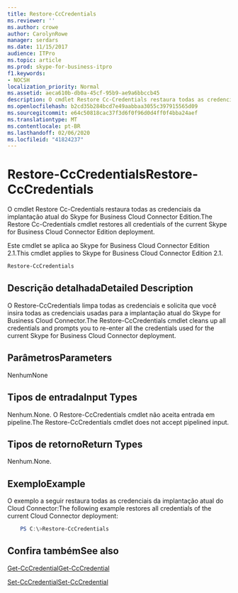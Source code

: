 ```yaml
---
title: Restore-CcCredentials
ms.reviewer: ''
ms.author: crowe
author: CarolynRowe
manager: serdars
ms.date: 11/15/2017
audience: ITPro
ms.topic: article
ms.prod: skype-for-business-itpro
f1.keywords:
- NOCSH
localization_priority: Normal
ms.assetid: aeca610b-db0a-45cf-95b9-ae9a6bbccb45
description: O cmdlet Restore Cc-Credentials restaura todas as credenciais da implantação atual do Skype for Business Cloud Connector Edition.
ms.openlocfilehash: b2cd35b284bcd7e49aabbaa3055c397915565d09
ms.sourcegitcommit: e64c50818cac37f3d6f0f96d0d4ff0f4bba24aef
ms.translationtype: MT
ms.contentlocale: pt-BR
ms.lasthandoff: 02/06/2020
ms.locfileid: "41824237"
---
```

# <a name="restore-cccredentials"></a><span data-ttu-id="86513-103">Restore-CcCredentials</span><span class="sxs-lookup"><span data-stu-id="86513-103">Restore-CcCredentials</span></span>
 
<span data-ttu-id="86513-104">O cmdlet Restore Cc-Credentials restaura todas as credenciais da implantação atual do Skype for Business Cloud Connector Edition.</span><span class="sxs-lookup"><span data-stu-id="86513-104">The Restore Cc-Credentials cmdlet restores all credentials of the current Skype for Business Cloud Connector Edition deployment.</span></span> 
  
<span data-ttu-id="86513-105">Este cmdlet se aplica ao Skype for Business Cloud Connector Edition 2.1.</span><span class="sxs-lookup"><span data-stu-id="86513-105">This cmdlet applies to Skype for Business Cloud Connector Edition 2.1.</span></span>
  
```powershell
Restore-CcCredentials 
```

## <a name="detailed-description"></a><span data-ttu-id="86513-106">Descrição detalhada</span><span class="sxs-lookup"><span data-stu-id="86513-106">Detailed Description</span></span>

<span data-ttu-id="86513-107">O Restore-CcCredentials limpa todas as credenciais e solicita que você insira todas as credenciais usadas para a implantação atual do Skype for Business Cloud Connector.</span><span class="sxs-lookup"><span data-stu-id="86513-107">The Restore-CcCredentials cmdlet cleans up all credentials and prompts you to re-enter all the credentials used for the current Skype for Business Cloud Connector deployment.</span></span>
  
## <a name="parameters"></a><span data-ttu-id="86513-108">Parâmetros</span><span class="sxs-lookup"><span data-stu-id="86513-108">Parameters</span></span>

<span data-ttu-id="86513-109">Nenhum</span><span class="sxs-lookup"><span data-stu-id="86513-109">None</span></span>
  
## <a name="input-types"></a><span data-ttu-id="86513-110">Tipos de entrada</span><span class="sxs-lookup"><span data-stu-id="86513-110">Input Types</span></span>

<span data-ttu-id="86513-111">Nenhum.</span><span class="sxs-lookup"><span data-stu-id="86513-111">None.</span></span> <span data-ttu-id="86513-112">O Restore-CcCredentials cmdlet não aceita entrada em pipeline.</span><span class="sxs-lookup"><span data-stu-id="86513-112">The Restore-CcCredentials cmdlet does not accept pipelined input.</span></span>
  
## <a name="return-types"></a><span data-ttu-id="86513-113">Tipos de retorno</span><span class="sxs-lookup"><span data-stu-id="86513-113">Return Types</span></span>

<span data-ttu-id="86513-114">Nenhum.</span><span class="sxs-lookup"><span data-stu-id="86513-114">None.</span></span>
  
## <a name="example"></a><span data-ttu-id="86513-115">Exemplo</span><span class="sxs-lookup"><span data-stu-id="86513-115">Example</span></span>

<span data-ttu-id="86513-116">O exemplo a seguir restaura todas as credenciais da implantação atual do Cloud Connector:</span><span class="sxs-lookup"><span data-stu-id="86513-116">The following example restores all credentials of the current Cloud Connector deployment:</span></span>
  
```powershell
    PS C:\>Restore-CcCredentials
```

## <a name="see-also"></a><span data-ttu-id="86513-117">Confira também</span><span class="sxs-lookup"><span data-stu-id="86513-117">See also</span></span>

[<span data-ttu-id="86513-118">Get-CcCredential</span><span class="sxs-lookup"><span data-stu-id="86513-118">Get-CcCredential</span></span>](get-cccredential.md)
  
[<span data-ttu-id="86513-119">Set-CcCredential</span><span class="sxs-lookup"><span data-stu-id="86513-119">Set-CcCredential</span></span>](set-cccredential.md)
  

